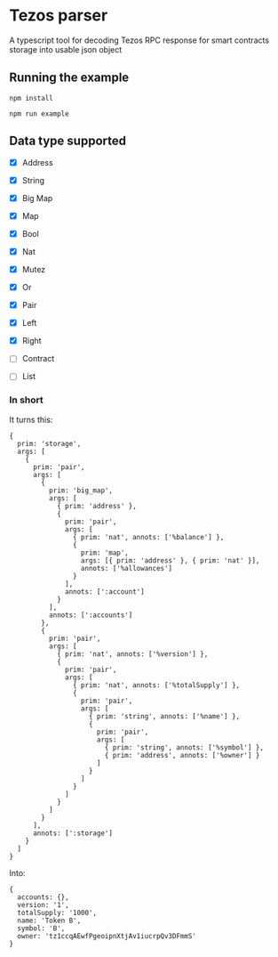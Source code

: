 # Tezos parser

A typescript tool for decoding Tezos RPC response for smart contracts storage into usable json object


## Running the example

```
npm install

npm run example
```

## Data type supported

- [x] Address
- [x] String
- [x] Big Map
- [x] Map
- [x] Bool
- [x] Nat
- [x] Mutez
- [x] Or
- [x] Pair
- [x] Left
- [x] Right
- [ ] Contract
- [ ] List


### In short

It turns this:

```
{
  prim: 'storage',
  args: [
    {
      prim: 'pair',
      args: [
        {
          prim: 'big_map',
          args: [
            { prim: 'address' },
            {
              prim: 'pair',
              args: [
                { prim: 'nat', annots: ['%balance'] },
                {
                  prim: 'map',
                  args: [{ prim: 'address' }, { prim: 'nat' }],
                  annots: ['%allowances']
                }
              ],
              annots: [':account']
            }
          ],
          annots: [':accounts']
        },
        {
          prim: 'pair',
          args: [
            { prim: 'nat', annots: ['%version'] },
            {
              prim: 'pair',
              args: [
                { prim: 'nat', annots: ['%totalSupply'] },
                {
                  prim: 'pair',
                  args: [
                    { prim: 'string', annots: ['%name'] },
                    {
                      prim: 'pair',
                      args: [
                        { prim: 'string', annots: ['%symbol'] },
                        { prim: 'address', annots: ['%owner'] }
                      ]
                    }
                  ]
                }
              ]
            }
          ]
        }
      ],
      annots: [':storage']
    }
  ]
}          
```

Into:

```
{ 
  accounts: {},
  version: '1',
  totalSupply: '1000',
  name: 'Token B',
  symbol: 'B',
  owner: 'tz1ccqAEwfPgeoipnXtjAv1iucrpQv3DFmmS' 
}
```
